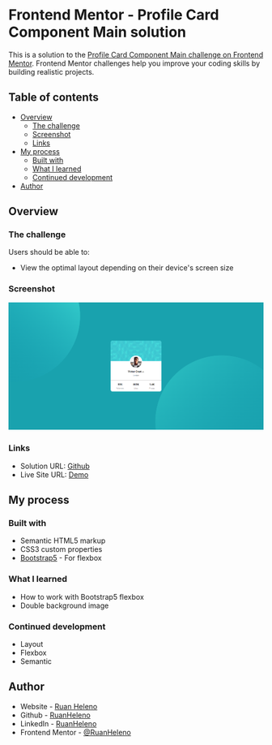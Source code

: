# Frontend Mentor - Profile Card Component Main solution

This is a solution to the [Profile Card Component Main challenge on Frontend Mentor](https://www.frontendmentor.io/challenges/profile-card-component-cfArpWshJ). Frontend Mentor challenges help you improve your coding skills by building realistic projects. 

## Table of contents

- [Overview](#overview)
  - [The challenge](#the-challenge)
  - [Screenshot](#screenshot)
  - [Links](#links)
- [My process](#my-process)
  - [Built with](#built-with)
  - [What I learned](#what-i-learned)
  - [Continued development](#continued-development)
- [Author](#author)

## Overview

### The challenge

Users should be able to:

- View the optimal layout depending on their device's screen size

### Screenshot

![Project](./images/project.png)

### Links

- Solution URL: [Github](https://github.com/RuanHeleno/FrontEndMentor)
- Live Site URL: [Demo](https://frontendmentorchallengesrh.netlify.app)

## My process

### Built with

- Semantic HTML5 markup
- CSS3 custom properties
- [Bootstrap5](https://getbootstrap.com) - For flexbox

### What I learned

- How to work with Bootstrap5 flexbox
- Double background image

### Continued development

- Layout
- Flexbox
- Semantic

## Author

- Website - [Ruan Heleno](ruanheleno.github.io)
- Github - [RuanHeleno](https://www.github.com/RuanHeleno)
- LinkedIn - [RuanHeleno](https://www.linkedin.com/in/ruanheleno/)
- Frontend Mentor - [@RuanHeleno](https://www.frontendmentor.io/profile/RuanHeleno)